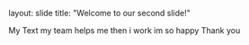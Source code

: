layout: slide
title: "Welcome to our second slide!"

My Text
my team helps me 
then i work
im so happy
Thank you
